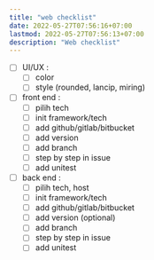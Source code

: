 ```yaml
---
title: "web checklist"
date: 2022-05-27T07:56:16+07:00
lastmod: 2022-05-27T07:56:13+07:00
description: "Web checklist"
---
```


- [ ] UI/UX :
  - [ ] color
  - [ ] style (rounded, lancip, miring)
- [ ] front end :
  - [ ] pilih tech
  - [ ] init framework/tech
  - [ ] add github/gitlab/bitbucket
  - [ ] add version
  - [ ] add branch
  - [ ] step by step in issue
  - [ ] add unitest
- [ ] back end :
  - [ ] pilih tech, host
  - [ ] init framework/tech
  - [ ] add github/gitlab/bitbucket
  - [ ] add version (optional)
  - [ ] add branch 
  - [ ] step by step in issue
  - [ ] add unitest
